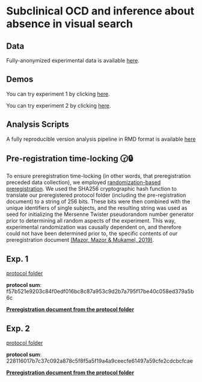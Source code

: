 # Subclinical OCD and inference about absence in visual search

## Data 
Fully-anonymized experimental data is available [here](https://github.com/Noamsarna/ocd_visual_search/tree/main/data).

## Demos 
You can try experiment 1 by clicking [here](https://noamsarna.github.io/ocd_visual_search/experiments/demos/exp1/).

You can try experiment 2 by clicking [here](https://noamsarna.github.io/ocd_visual_search/experiments/demos/exp2/).

## Analysis Scripts
A fully reproducible version analysis pipeline in RMD format is available [here](https://github.com/Noamsarna/ocd_visual_search/blob/main/docs/OCD_VS_full.Rmd)

## Pre-registration time-locking 🕝🔒 
To ensure preregistration time-locking (in other words, that preregistration preceded data collection), we employed [randomization-based preregistration](https://medium.com/@mazormatan/cryptographic-preregistration-from-newton-to-fmri-df0968377bb2). We used the SHA256 cryptographic hash function to translate our preregistered protocol folder (including the pre-registration document) to a string of 256 bits. These bits were then combined with the unique identifiers of single subjects, and the resulting string was used as seed for initializing the Mersenne Twister pseudorandom number generator prior to determining all random aspects of the experiment. This way, experimental randomization was causally dependent on, and therefore could not have been determined prior to, the specific contents of our preregistration document [(Mazor, Mazor & Mukamel, 2019)](https://onlinelibrary.wiley.com/doi/10.1111/ejn.14278).

## Exp. 1

[protocol folder](https://github.com/Noamsarna/ocd_visual_search/blob/main/experiments/Experiment1/protocolFolder.zip)

**protocol sum**:
f57b521e9203c84f0edf016bc8c87a953c9d2b7a795f17be40c058ed379a5b6c

[**Preregistration document from the protocol folder**](https://github.com/Noamsarna/ocd_visual_search/blob/main/experiments/Experiment1/OCD_VS_PR_OSF.docx) 

## Exp. 2

[protocol folder](https://github.com/Noamsarna/ocd_visual_search/blob/main/experiments/Experiment2/protocol_folder.zip)

**protocol sum**:
228116017b7c37c092a878c5f8f5a5f19a4a9ceecfe61497a59cfe2cdcbcfcae

[**Preregistration document from the protocol folder**](https://github.com/Noamsarna/ocd_visual_search/blob/main/experiments/Experiment2/OSF_PR.docx) 

